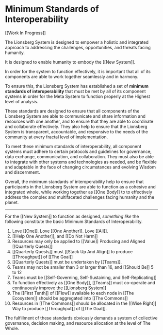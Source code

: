 # Minimum Standards of Interoperability

[[Work In Progress]]  

The Lionsberg System is designed to empower a holistic and integrated approach to addressing the challenges, opportunities, and threats facing humanity. 

It is designed to enable humanity to embody the [[New System]]. 

In order for the system to function effectively, it is important that all of its components are able to work together seamlessly and in harmony. 

To ensure this, the Lionsberg System has established a set of **minimum standards of interoperability** that must be met by all of its component systems in order for the Meta System to function properly at the Highest level of analysis. 

These standards are designed to ensure that all components of the Lionsberg System are able to communicate and share information and resources with one another, and to ensure that they are able to coordinate and collaborate effectively. They also help to ensure that the Lionsberg System is transparent, accountable, and responsive to the needs of the community at every fractal level of implementation.

To meet these minimum standards of interoperability, all component systems must adhere to certain protocols and guidelines for governance, data exchange, communication, and collaboration. They must also be able to integrate with other systems and technologies as needed, and be flexible and adaptable in the face of changing circumstances and evolving Wisdom and discernment.

Overall, the minimum standards of interoperability help to ensure that participants in the Lionsberg System are able to function as a cohesive and integrated whole, while working together as [[One Body]] to  to effectively address the complex and multifaceted challenges facing humanity and the planet.

____
For the [[New System]] to function as designed, *something like* the following constitute the basic Minimum Standards of Interoperability. 

1. Love [[One]]. Love [[One Another]]. Love [[All]].  
2. [[Help One Another]], and [[Do Not Harm]]  
3. Resources may only be applied to [[Value]] Producing and Aligned [[Quarterly Quests]]  
4. [[Quarterly Quests]] must [[Stack Up And Align]] to produce [[Throughput]] of [[The Goal]]  
5. [[Quarterly Quests]] must be undertaken by [[Teams]].  
6. Teams may not be smaller than 3 or larger than 16, and [[Should Be]] 5 to 12  
7. Teams must be [[Self-Governing, Self-Sustaining, and Self-Replicating]]  
8. To function effectively as [[One Body]], [[Teams]] must co-operate and continuously improve the [[Lionsberg System]]  
9. The [[First Tenth]] of [[Flow]] available to each node in [[The Ecosystem]] should be aggregated into [[The Commons]]  
10. Resources in [[The Commons]] should be allocated in the [[Wise Right]] Way to produce [[Throughput]] of [[The Goal]]. 

The fulfillment of these standards obviously demands a system of collective governance, decision making, and resource allocation at the level of The Whole. 